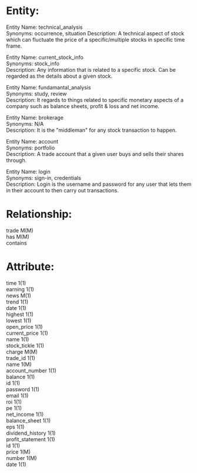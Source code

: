
# Entity:

Entity Name: technical_analysis  
Synonyms: occurrence, situation
Description: A technical aspect of stock which can fluctuate the price of a specific/multiple stocks in specific time frame.

Entity Name: current_stock_info  
Synonyms: stock_info  
Description: Any information that is related to a specific stock. Can be regarded as the details about a given stock.

Entity Name: fundamantal_analysis  
Synonyms: study, review  
Description: It regards to things related to specific monetary aspects of a company such as balance sheets, profit & loss and net income.

Entity Name: brokerage  
Synonyms: N/A  
Description: It is the "middleman" for any stock transaction to happen.

Entity Name: account  
Synonyms: portfolio   
Description: A trade account that a given user buys and sells their shares through.

Entity Name: login  
Synonyms: sign-in, credentials  
Description: Login is the username and password for any user that lets them in their account to then carry out transactions.

# Relationship:
trade M(M)    
has M(M)   
contains    

# Attribute:
time 1(1)      
earning 1(1)   
news M(1)    
trend 1(1)   
date 1(1)    
highest 1(1)   
lowest 1(1)   
open_price 1(1)    
current_price 1(1)   
name 1(1)   
stock_tickle 1(1)    
charge M(M)    
trade_id 1(1)    
name 1(M)   
account_number 1(1)    
balance 1(1)    
id 1(1)   
password 1(1)    
email 1(1)    
roi 1(1)    
pe 1(1)   
net_income 1(1)   
balance_sheet 1(1)    
eps 1(1)   
dividend_history 1(1)   
profit_statement 1(1)    
id 1(1)   
price 1(M)  
number 1(M)  
date 1(1)  


